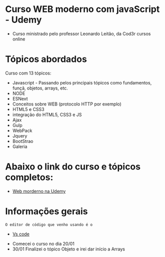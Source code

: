 # Curso WEB moderno com javaScript - Udemy

- Curso ministrado pelo professor Leonardo Leitão, da Cod3r cursos online

# Tópicos abordados

Curso com 13 tópicos:

  - Javascript - Passando pelos principais tópicos como fundamentos, funçã, objetos, arrays, etc.
  - NODE
  - ESNext
  - Conceitos sobre WEB (protocolo HTTP por exemplo)
  - HTML5 e CSS3
  - integração do HTML5, CSS3 e JS
  - Ajax
  - Gulp
  - WebPack
  - Jquery
  - BootStrao
  - Galeria
  
# Abaixo o link do curso e tópicos completos:
* [Web morderno na Udemy](https://www.udemy.com/curso-web/)

# Informações gerais
    
    O editor de código que venho usando é o  
* [Vs code](https://code.visualstudio.com/)
 
- Comecei o curso no dia 20/01
- 30/01 Finalizei o tópico Objeto e irei dar início a Arrays